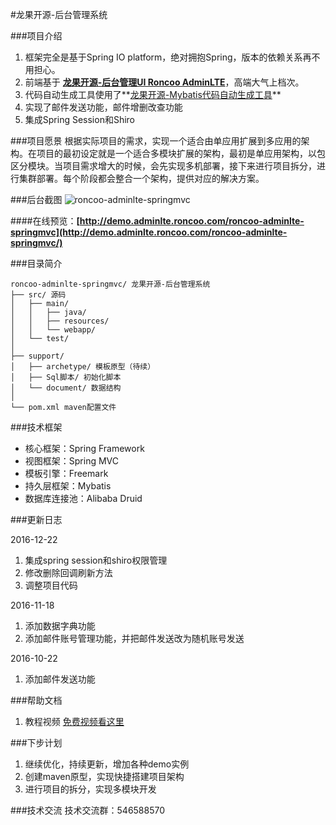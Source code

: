 #龙果开源-后台管理系统

###项目介绍
1. 框架完全是基于Spring IO platform，绝对拥抱Spring，版本的依赖关系再不用担心。
2. 前端基于 **[龙果开源-后台管理UI Roncoo AdminLTE](https://github.com/roncoo/roncoo-adminLTE/)**，高端大气上档次。
3. 代码自动生成工具使用了**[龙果开源-Mybatis代码自动生成工具](https://github.com/roncoo/roncoo-mybatis-generator)**
4. 实现了邮件发送功能，邮件增删改查功能
5. 集成Spring Session和Shiro

###项目愿景
根据实际项目的需求，实现一个适合由单应用扩展到多应用的架构。在项目的最初设定就是一个适合多模块扩展的架构，最初是单应用架构，以包区分模块。当项目需求增大的时候，会先实现多机部署，接下来进行项目拆分，进行集群部署。每个阶段都会整合一个架构，提供对应的解决方案。


###后台截图
![roncoo-adminlte-springmvc](http://www.roncoo.com/images/adminlte.png)

####在线预览：**[http://demo.adminlte.roncoo.com/roncoo-adminlte-springmvc](http://demo.adminlte.roncoo.com/roncoo-adminlte-springmvc/)**

###目录简介
```
roncoo-adminlte-springmvc/ 龙果开源-后台管理系统
├── src/ 源码
│   ├── main/
│   │   ├── java/
│   │   ├── resources/
│   │   └── webapp/
│   └── test/
│
├── support/ 
│   ├── archetype/ 模板原型（待续）
│   ├── Sql脚本/ 初始化脚本
│   └── document/ 数据结构
│
└── pom.xml maven配置文件

```

###技术框架
* 核心框架：Spring Framework
* 视图框架：Spring MVC
* 模板引擎：Freemark
* 持久层框架：Mybatis
* 数据库连接池：Alibaba Druid

###更新日志

2016-12-22
1. 集成spring session和shiro权限管理
2. 修改删除回调刷新方法
3. 调整项目代码

2016-11-18
1. 添加数据字典功能
2. 添加邮件账号管理功能，并把邮件发送改为随机账号发送

2016-10-22
1. 添加邮件发送功能

###帮助文档
1. 教程视频 [免费视频看这里](http://www.roncoo.com/course/view/d33d4b6f515e4ea9abec6454ef13c774)

###下步计划
1. 继续优化，持续更新，增加各种demo实例
2. 创建maven原型，实现快捷搭建项目架构
3. 进行项目的拆分，实现多模块开发

###技术交流
技术交流群：546588570
